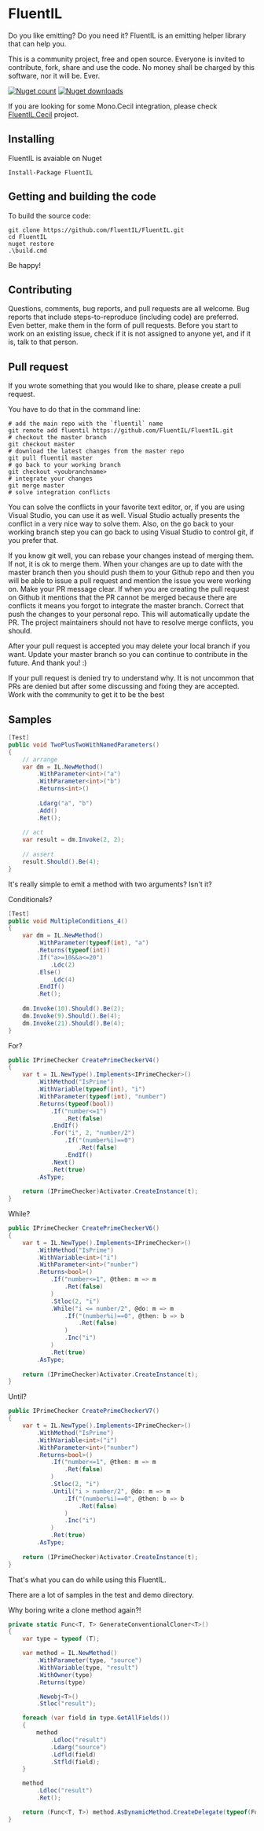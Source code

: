# FluentIL
Do you like emitting? Do you need it? FluentIL is an emitting helper library that can help you.

This is a community project, free and open source. Everyone is invited to contribute, fork, share and use the code. No money shall be charged by this software, nor it will be. Ever.

[![Nuget count](http://img.shields.io/nuget/v/fluentil.svg)](https://www.nuget.org/packages/fluentil/)
[![Nuget downloads](http://img.shields.io/nuget/dt/fluentil.svg)](https://www.nuget.org/packages/fluentil/)

If you are looking for some Mono.Cecil integration, please check [FluentIL.Cecil](http://github.com/fluentil/fluentil.cecil) project.

## Installing

FluentIL is avaiable on Nuget

````shell
Install-Package FluentIL
````

## Getting and building the code

To build the source code:

````shell
git clone https://github.com/FluentIL/FluentIL.git
cd FluentIL
nuget restore
.\build.cmd
````

Be happy!

## Contributing

Questions, comments, bug reports, and pull requests are all welcome. Bug reports that include steps-to-reproduce (including code) are preferred. Even better, make them in the form of pull requests. Before you start to work on an existing issue, check if it is not assigned to anyone yet, and if it is, talk to that person.

## Pull request

If you wrote something that you would like to share, please create a pull request.

You have to do that in the command line:

````shell
# add the main repo with the `fluentil` name
git remote add fluentil https://github.com/FluentIL/FluentIL.git
# checkout the master branch
git checkout master
# download the latest changes from the master repo
git pull fluentil master
# go back to your working branch
git checkout <youbranchname>
# integrate your changes
git merge master
# solve integration conflicts
````

You can solve the conflicts in your favorite text editor, or, if you are using Visual Studio, you can use it as well. Visual Studio actually presents the conflict in a very nice way to solve them. Also, on the go back to your working branch step you can go back to using Visual Studio to control git, if you prefer that.

If you know git well, you can rebase your changes instead of merging them. If not, it is ok to merge them. When your changes are up to date with the master branch then you should push them to your Github repo and then you will be able to issue a pull request and mention the issue you were working on. Make your PR message clear. If when you are creating the pull request on Github it mentions that the PR cannot be merged because there are conflicts it means you forgot to integrate the master branch. Correct that push the changes to your personal repo. This will automatically update the PR. The project maintainers should not have to resolve merge conflicts, you should.

After your pull request is accepted you may delete your local branch if you want. Update your master branch so you can continue to contribute in the future. And thank you! :)

If your pull request is denied try to understand why. It is not uncommon that PRs are denied but after some discussing and fixing they are accepted. Work with the community to get it to be the best 

## Samples
````csharp
[Test]
public void TwoPlusTwoWithNamedParameters()
{
    // arrange
    var dm = IL.NewMethod()
        .WithParameter<int>("a")
        .WithParameter<int>("b")
        .Returns<int>()
  
        .Ldarg("a", "b")
        .Add()
        .Ret();
  
    // act
    var result = dm.Invoke(2, 2);
  
    // assert
    result.Should().Be(4);
}
````

It's really simple to emit a method with two arguments? Isn't it?

Conditionals?

````csharp
[Test]
public void MultipleConditions_4()
{
    var dm = IL.NewMethod()
        .WithParameter(typeof(int), "a")
        .Returns(typeof(int))
        .If("a>=10&&a<=20")
            .Ldc(2)
        .Else()
            .Ldc(4)
        .EndIf()
        .Ret();
 
    dm.Invoke(10).Should().Be(2);
    dm.Invoke(9).Should().Be(4);
    dm.Invoke(21).Should().Be(4);
}
````

For?

````csharp
public IPrimeChecker CreatePrimeCheckerV4()
{
    var t = IL.NewType().Implements<IPrimeChecker>()
        .WithMethod("IsPrime")
        .WithVariable(typeof(int), "i")
        .WithParameter(typeof(int), "number")
        .Returns(typeof(bool))
            .If("number<=1")
                .Ret(false)
            .EndIf()
            .For("i", 2, "number/2")
                .If("(number%i)==0")
                    .Ret(false)
                .EndIf()
            .Next()
            .Ret(true)
        .AsType;
 
    return (IPrimeChecker)Activator.CreateInstance(t);
}
````

While?

````csharp
public IPrimeChecker CreatePrimeCheckerV6()
{
    var t = IL.NewType().Implements<IPrimeChecker>()
        .WithMethod("IsPrime")
        .WithVariable<int>("i")
        .WithParameter<int>("number")
        .Returns<bool>()
            .If("number<=1", @then: m => m
                .Ret(false)
            )
            .Stloc(2, "i")
            .While("i <= number/2", @do: m => m
                .If("(number%i)==0", @then: b => b
                    .Ret(false)
                )
                .Inc("i")
            )
            .Ret(true)
        .AsType;
 
    return (IPrimeChecker)Activator.CreateInstance(t);
}
````

Until?

````csharp
public IPrimeChecker CreatePrimeCheckerV7()
{
    var t = IL.NewType().Implements<IPrimeChecker>()
        .WithMethod("IsPrime")
        .WithVariable<int>("i")
        .WithParameter<int>("number")
        .Returns<bool>()
            .If("number<=1", @then: m => m
                .Ret(false)
            )
            .Stloc(2, "i")
            .Until("i > number/2", @do: m => m
                .If("(number%i)==0", @then: b => b
                    .Ret(false)
                )
                .Inc("i")
            )
            .Ret(true)
        .AsType;
 
    return (IPrimeChecker)Activator.CreateInstance(t);
}
````

That's what you can do while using this FluentIL.

There are a lot of samples in the test and demo directory.

Why boring write a clone method again?!

````csharp
private static Func<T, T> GenerateConventionalCloner<T>()
{
    var type = typeof (T);

    var method = IL.NewMethod()
        .WithParameter(type, "source")
        .WithVariable(type, "result")
        .WithOwner(type)
        .Returns(type)

        .Newobj<T>()
        .Stloc("result");

    foreach (var field in type.GetAllFields())
    {
        method
            .Ldloc("result")
            .Ldarg("source")
            .Ldfld(field)
            .Stfld(field);
    }

    method
        .Ldloc("result")
        .Ret();

    return (Func<T, T>) method.AsDynamicMethod.CreateDelegate(typeof(Func<T, T>));
}
````

